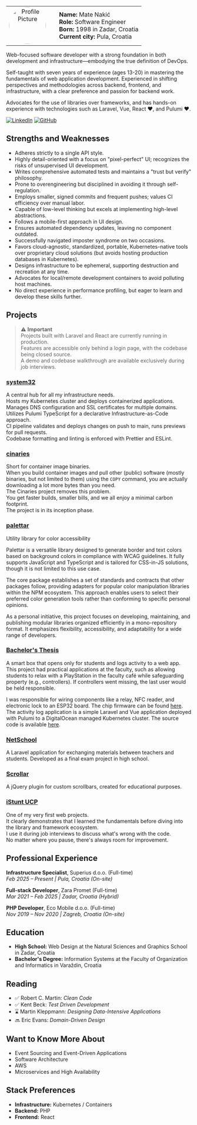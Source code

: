 <table style="border: none; border-collapse: collapse">
    <tr>
        <td style="width: 120px; text-align: center;">
            <img src="https://avatars.githubusercontent.com/u/6125218?v=4" alt="Profile Picture" style="width: 100px; height: 100px; border-radius: 50%; display: block">
        </td>
        <td>
            <div><strong>Name:</strong> Mate Nakić</div>
            <div><strong>Role:</strong> Software Engineer</div>
            <div><strong>Born:</strong> 1998 in Zadar, Croatia</div>
            <div><strong>Current city:</strong> Pula, Croatia</div>
        </td>
    </tr>
</table>

Web-focused software developer with a strong foundation in both development and infrastructure—embodying the true definition of DevOps.

Self-taught with seven years of experience (ages 13-20) in mastering the fundamentals of web application development. Experienced in shifting perspectives and methodologies across backend, frontend, and infrastructure, with a clear preference and passion for backend work.

Advocates for the use of libraries over frameworks, and has hands-on experience with technologies such as Laravel, Vue, React ❤️, and Pulumi ❤️.

[![LinkedIn](https://img.shields.io/badge/LinkedIn-Profile-blue)](https://www.linkedin.com/in/mate-nakic)
[![GitHub](https://img.shields.io/badge/GitHub-Profile-black)](https://github.com/covik)

## Strengths and Weaknesses
- Adheres strictly to a single API style.
- Highly detail-oriented with a focus on "pixel-perfect" UI; recognizes the risks of unsupervised UI development.
- Writes comprehensive automated tests and maintains a "trust but verify" philosophy.
- Prone to overengineering but disciplined in avoiding it through self-regulation.
- Employs smaller, signed commits and frequent pushes; values CI efficiency over manual labor.
- Capable of low-level thinking but excels at implementing high-level abstractions.
- Follows a mobile-first approach in UI design.
- Ensures automated dependency updates, leaving no component outdated.
- Successfully navigated imposter syndrome on two occasions.
- Favors cloud-agnostic, standardized, portable, Kubernetes-native tools over proprietary cloud solutions (but avoids hosting production databases in Kubernetes).
- Designs infrastructure to be ephemeral, supporting destruction and recreation at any time.
- Advocates for local/remote development containers to avoid polluting host machines.
- No direct experience in performance profiling, but eager to learn and develop these skills further.

## Projects
> ⚠️ **Important** <br />
> Projects built with Laravel and React are currently running in production.<br />
> Features are accessible only behind a login page, with the codebase being closed source.<br />
> A demo and codebase walkthrough are available exclusively during job interviews.

### [system32](https://github.com/covik/system32)
A central hub for all my infrastructure needs.  
Hosts my Kubernetes cluster and deploys containerized applications.  
Manages DNS configuration and SSL certificates for multiple domains.  
Utilizes Pulumi TypeScript for a declarative Infrastructure-as-Code approach.  
CI pipeline validates and deploys changes on push to main, runs previews for pull requests.  
Codebase formatting and linting is enforced with Prettier and ESLint.

### [cinaries](https://github.com/covik/cinaries)
Short for container image binaries.  
When you build container images and pull other (public) software (mostly binaries, but not limited to them) using the `COPY` command,
you are actually downloading a lot more bytes than you need.  
The Cinaries project removes this problem.  
You get faster builds, smaller bills, and we all enjoy a minimal carbon footprint.  
The project is in its inception phase.

### [palettar](https://github.com/covik/palettar)
Utility library for color accessibility

Palettar is a versatile library designed to generate border and text colors based on background colors in compliance with WCAG guidelines. It fully supports JavaScript and TypeScript and is tailored for CSS-in-JS solutions, though it is not limited to this use case.

The core package establishes a set of standards and contracts that other packages follow, providing adapters for popular color manipulation libraries within the NPM ecosystem. This approach enables users to select their preferred color generation tools rather than conforming to specific personal opinions.

As a personal initiative, this project focuses on developing, maintaining, and publishing modular libraries organized efficiently in a mono-repository format. It emphasizes flexibility, accessibility, and adaptability for a wide range of developers.

### [Bachelor's Thesis](https://github.com/covik/bachelors-thesis-document)
A smart box that opens only for students and logs activity to a web app. This project had practical applications at the faculty, such as allowing students to relax with a PlayStation in the faculty café while safeguarding property (e.g., controllers). If controllers went missing, the last user would be held responsible.

I was responsible for wiring components like a relay, NFC reader, and electronic lock to an ESP32 board. The chip firmware can be found [here](https://github.com/covik/bachelors-thesis-firmware). The activity log application is a simple Laravel and Vue application deployed with Pulumi to a DigitalOcean managed Kubernetes cluster. The source code is available [here](https://github.com/covik/bachelors-thesis-web).

### [NetSchool](https://github.com/covik/netschool)
A Laravel application for exchanging materials between teachers and students. Developed as a final exam project in high school.

### [Scrollar](https://github.com/covik/scrollar)
A jQuery plugin for custom scrollbars, created for educational purposes.

### [iStunt UCP](https://www.youtube.com/watch?v=AwNK_paHqwU)
One of my very first web projects.  
It clearly demonstrates that I learned the fundamentals before diving into the library and framework ecosystem.  
I use it during job interviews to discuss what's wrong with the code.  
No matter where you pause, there's always room for improvement.

## Professional Experience

**Infrastructure Specialist**, Superius d.o.o. (Full-time)  
_Feb 2025 – Present | Pula, Croatia (On-site)_

**Full-stack Developer**, Zara Promet (Full-time)  
_Mar 2021 – Feb 2025 | Zadar, Croatia (Hybrid)_

**PHP Developer**, Eco Mobile d.o.o. (Full-time)  
_Nov 2019 – Nov 2020 | Zagreb, Croatia (On-site)_

## Education
- **High School:** Web Design at the Natural Sciences and Graphics School in Zadar, Croatia
- **Bachelor's Degree:** Information Systems at the Faculty of Organization and Informatics in Varaždin, Croatia

## Reading
- ✅ Robert C. Martin: *Clean Code*
- ✅ Kent Beck: *Test Driven Development*
- ⌛ Martin Kleppmann: *Designing Data-Intensive Applications*
- 🔜 Eric Evans: *Domain-Driven Design*

## Want to Know More About
- Event Sourcing and Event-Driven Applications
- Software Architecture
- AWS
- Microservices and High Availability

## Stack Preferences
- **Infrastructure:** Kubernetes / Containers
- **Backend:** PHP
- **Frontend:** React
